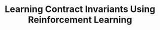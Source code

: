 ---
layout: post
title:  "Learning Contract Invariants Using Reinforcement Learning"
categories: research
authors: "<u>Junrui Liu</u> + Yanju Chen, Bryan Tan, Isil Dillig, Yu Feng"
venue: "<a href=\"https://conf.researchr.org/home/ase-2022\">ASE'22</a>"
doi: https://dl.acm.org/doi/10.1145/3551349.3556962
---